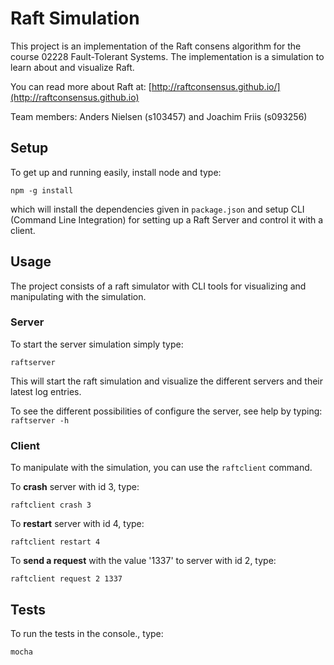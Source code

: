 # Raft Simulation

This project is an implementation of the Raft consens algorithm for the course 02228 Fault-Tolerant Systems. The implementation is a simulation to learn about and visualize Raft.

You can read more about Raft at: [http://raftconsensus.github.io/](http://raftconsensus.github.io)

Team members: Anders Nielsen (s103457) and Joachim Friis (s093256)

## Setup

To get up and running easily, install node and type:

```
npm -g install
```

which will install the dependencies given in `package.json` and setup CLI (Command Line Integration) for setting up a Raft Server and control it with a client.

## Usage

The project consists of a raft simulator with CLI tools for visualizing and manipulating with the simulation.

### Server

To start the server simulation simply type:

```
raftserver
```

This will start the raft simulation and visualize the different servers and their latest log entries.

To see the different possibilities of configure the server, see help by typing:
`raftserver -h`

### Client

To manipulate with the simulation, you can use the `raftclient` command.

To **crash** server with id 3, type:
```
raftclient crash 3
```

To **restart** server with id 4, type:
```
raftclient restart 4
```

To **send a request** with the value '1337' to server with id 2, type:
```
raftclient request 2 1337
```

## Tests

To run the tests in the console., type:

```
mocha
```
